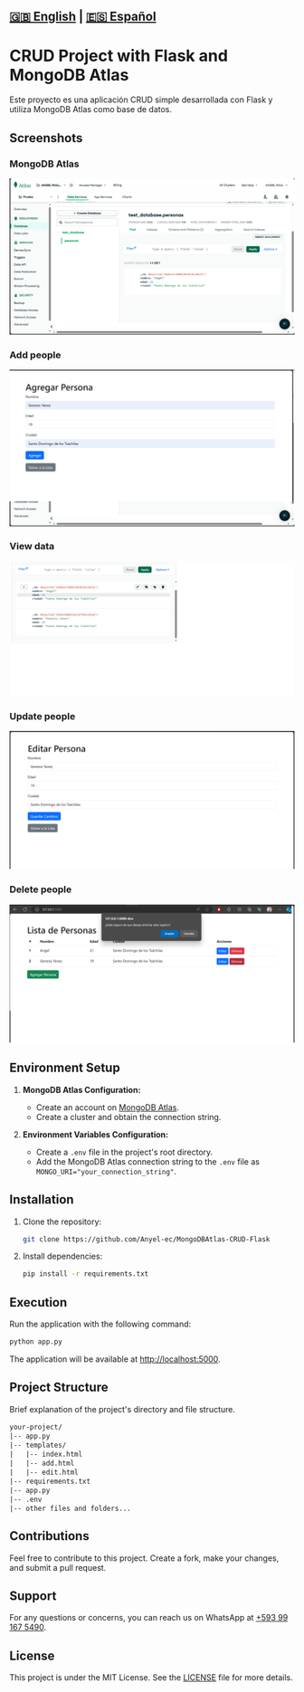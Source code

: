 ## [🇬🇧 English](README.md) | [🇪🇸 Español](readme-es.md)

# CRUD Project with Flask and MongoDB Atlas

Este proyecto es una aplicación CRUD simple desarrollada con Flask y utiliza MongoDB Atlas como base de datos.

## Screenshots
### MongoDB Atlas
<!-- agregar imagenes al readme.md -->
![MongoBD](doc/mongo.png)
### Add people
![ADD](doc/add.png)
### View data
![ADD](doc/guardado2.png)
### Update people
![Editar](doc/editar.png)
### Delete people
![Eliminar](doc/eliminar.png)



## Environment Setup

1. **MongoDB Atlas Configuration:**
   - Create an account on [MongoDB Atlas](https://www.mongodb.com/cloud/atlas).
   - Create a cluster and obtain the connection string.

2. **Environment Variables Configuration:**
   - Create a `.env` file in the project's root directory.
   - Add the MongoDB Atlas connection string to the `.env` file as `MONGO_URI="your_connection_string"`.

## Installation

1. Clone the repository:

    ```bash
    git clone https://github.com/Anyel-ec/MongoDBAtlas-CRUD-Flask
    ```

2. Install dependencies:

    ```bash
    pip install -r requirements.txt
    ```

## Execution

Run the application with the following command:

```bash
python app.py
```

The application will be available at [http://localhost:5000](http://localhost:5000).

## Project Structure

Brief explanation of the project's directory and file structure.

```
your-project/
|-- app.py
|-- templates/
|   |-- index.html
|   |-- add.html
|   |-- edit.html
|-- requirements.txt
|-- app.py
|-- .env
|-- other files and folders...
```

## Contributions

Feel free to contribute to this project. Create a fork, make your changes, and submit a pull request.

## Support

For any questions or concerns, you can reach us on WhatsApp at [+593 99 167 5490](https://wa.me/593991675490).

## License

This project is under the MIT License. See the [LICENSE](LICENSE) file for more details.
